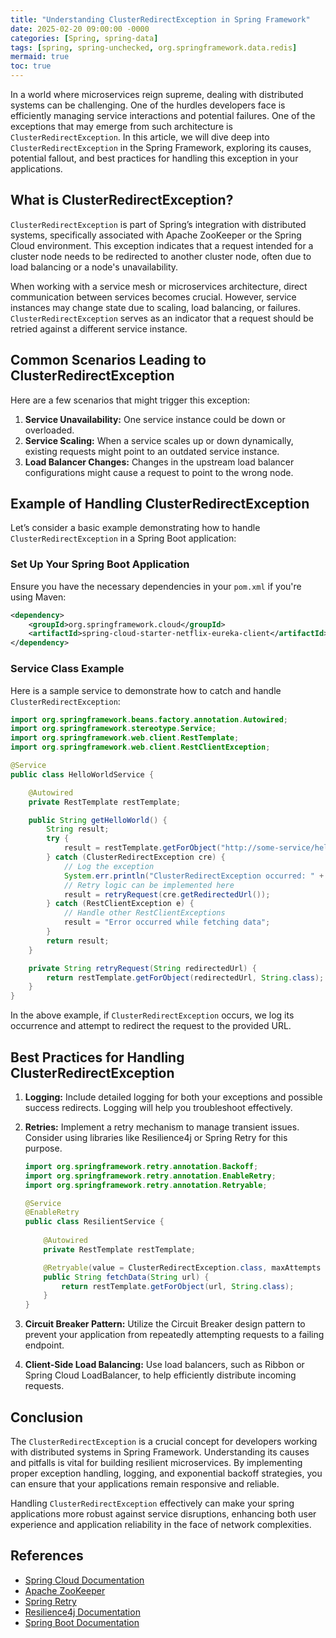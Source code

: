 ```yaml
---
title: "Understanding ClusterRedirectException in Spring Framework"
date: 2025-02-20 09:00:00 -0000
categories: [Spring, spring-data]
tags: [spring, spring-unchecked, org.springframework.data.redis]
mermaid: true
toc: true
---
```



In a world where microservices reign supreme, dealing with distributed systems can be challenging. One of the hurdles developers face is efficiently managing service interactions and potential failures. One of the exceptions that may emerge from such architecture is `ClusterRedirectException`. In this article, we will dive deep into `ClusterRedirectException` in the Spring Framework, exploring its causes, potential fallout, and best practices for handling this exception in your applications. 

## What is ClusterRedirectException?

`ClusterRedirectException` is part of Spring’s integration with distributed systems, specifically associated with Apache ZooKeeper or the Spring Cloud environment. This exception indicates that a request intended for a cluster node needs to be redirected to another cluster node, often due to load balancing or a node's unavailability.

When working with a service mesh or microservices architecture, direct communication between services becomes crucial. However, service instances may change state due to scaling, load balancing, or failures. `ClusterRedirectException` serves as an indicator that a request should be retried against a different service instance.

## Common Scenarios Leading to ClusterRedirectException

Here are a few scenarios that might trigger this exception:

1. **Service Unavailability:** One service instance could be down or overloaded.
2. **Service Scaling:** When a service scales up or down dynamically, existing requests might point to an outdated service instance.
3. **Load Balancer Changes:** Changes in the upstream load balancer configurations might cause a request to point to the wrong node.

## Example of Handling ClusterRedirectException

Let’s consider a basic example demonstrating how to handle `ClusterRedirectException` in a Spring Boot application:

### Set Up Your Spring Boot Application

Ensure you have the necessary dependencies in your `pom.xml` if you're using Maven:

```xml
<dependency>
    <groupId>org.springframework.cloud</groupId>
    <artifactId>spring-cloud-starter-netflix-eureka-client</artifactId>
</dependency>
```

### Service Class Example

Here is a sample service to demonstrate how to catch and handle `ClusterRedirectException`:

```java
import org.springframework.beans.factory.annotation.Autowired;
import org.springframework.stereotype.Service;
import org.springframework.web.client.RestTemplate;
import org.springframework.web.client.RestClientException;

@Service
public class HelloWorldService {

    @Autowired
    private RestTemplate restTemplate;

    public String getHelloWorld() {
        String result;
        try {
            result = restTemplate.getForObject("http://some-service/hello", String.class);
        } catch (ClusterRedirectException cre) {
            // Log the exception
            System.err.println("ClusterRedirectException occurred: " + cre.getMessage());
            // Retry logic can be implemented here
            result = retryRequest(cre.getRedirectedUrl());
        } catch (RestClientException e) {
            // Handle other RestClientExceptions
            result = "Error occurred while fetching data";
        }
        return result;
    }

    private String retryRequest(String redirectedUrl) {
        return restTemplate.getForObject(redirectedUrl, String.class);
    }
}
```

In the above example, if `ClusterRedirectException` occurs, we log its occurrence and attempt to redirect the request to the provided URL.

## Best Practices for Handling ClusterRedirectException

1. **Logging:** Include detailed logging for both your exceptions and possible success redirects. Logging will help you troubleshoot effectively.
   
2. **Retries:** Implement a retry mechanism to manage transient issues. Consider using libraries like Resilience4j or Spring Retry for this purpose.

   ```java
   import org.springframework.retry.annotation.Backoff;
   import org.springframework.retry.annotation.EnableRetry;
   import org.springframework.retry.annotation.Retryable;

   @Service
   @EnableRetry
   public class ResilientService {
       
       @Autowired
       private RestTemplate restTemplate;

       @Retryable(value = ClusterRedirectException.class, maxAttempts = 3, backoff = @Backoff(delay = 1000))
       public String fetchData(String url) {
           return restTemplate.getForObject(url, String.class);
       }
   }
   ```

3. **Circuit Breaker Pattern:** Utilize the Circuit Breaker design pattern to prevent your application from repeatedly attempting requests to a failing endpoint.

4. **Client-Side Load Balancing:** Use load balancers, such as Ribbon or Spring Cloud LoadBalancer, to help efficiently distribute incoming requests.

## Conclusion

The `ClusterRedirectException` is a crucial concept for developers working with distributed systems in Spring Framework. Understanding its causes and pitfalls is vital for building resilient microservices. By implementing proper exception handling, logging, and exponential backoff strategies, you can ensure that your applications remain responsive and reliable.

Handling `ClusterRedirectException` effectively can make your spring applications more robust against service disruptions, enhancing both user experience and application reliability in the face of network complexities.

## References

- [Spring Cloud Documentation](https://spring.io/projects/spring-cloud)
- [Apache ZooKeeper](https://zookeeper.apache.org/)
- [Spring Retry](https://spring.io/projects/spring-retry)
- [Resilience4j Documentation](https://resilience4j.readme.io/)
- [Spring Boot Documentation](https://spring.io/projects/spring-boot)